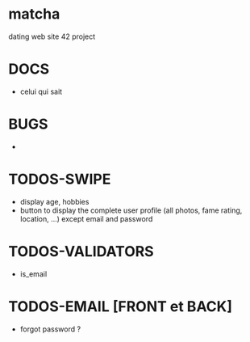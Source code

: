 # matcha
dating web site 42 project 

# DOCS

- celui qui sait

# BUGS

- 

# TODOS-SWIPE

- display age, hobbies
- button to display the complete user profile (all photos, fame rating, location, ...) except email and password

# TODOS-VALIDATORS

- is_email

# TODOS-EMAIL [FRONT et BACK]

- forgot password ?